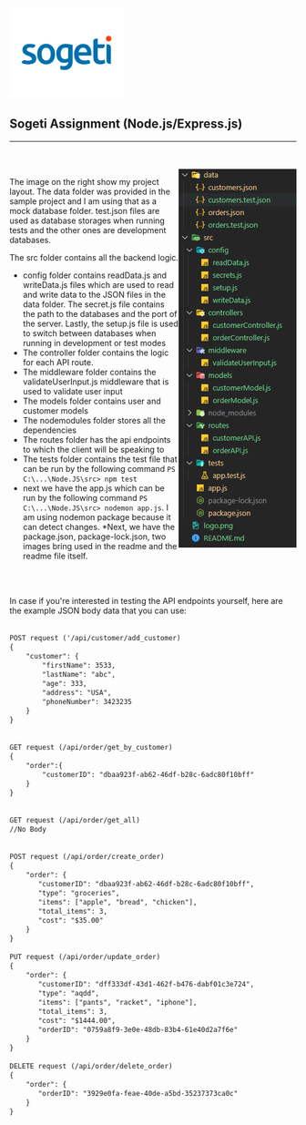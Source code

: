 ![alt text](logo.png)

## Sogeti Assignment (Node.js/Express.js)

---

<br>

<br>


<img style="float: right;" alt="Description" src="fileStructure.png">

The image on the right show my project layout. The data folder was provided in the sample project and I am using that as a mock database folder. test.json files are used as database storages when running tests and the other ones are development databases.

The src folder contains all the backend logic.

- config folder contains readData.js and writeData.js files which are used to read and write data to the JSON files in the data folder. The secret.js file contains the path to the databases and the port of the server. Lastly, the setup.js file is used to switch between databases when running in development or test modes
- The controller folder contains the logic for each API route.
- The middleware folder contains the validateUserInput.js middleware that is used to validate user input
- The models folder contains user and customer models
- The nodemodules folder stores all the dependencies
- The routes folder has the api endpoints to which the client will be speaking to
- The tests folder contains the test file that can be run by the following command `PS C:\...\Node.JS\src> npm test`
- next we have the app.js which can be run by the following command `PS C:\...\Node.JS\src> nodemon app.js`. I am using nodemon package because it can detect changes.
  \*Next, we have the package.json, package-lock.json, two images bring used in the readme and the readme file itself.

<br>
<br>

In case if you're interested in testing the API endpoints yourself, here are the example JSON body data that you can use:
<br>
<br>

```
POST request ('/api/customer/add_customer)
{
    "customer": {
        "firstName": 3533,
        "lastName": "abc",
        "age": 333,
        "address": "USA",
        "phoneNumber": 3423235
    }
}


GET request (/api/order/get_by_customer)
{
    "order":{
        "customerID": "dbaa923f-ab62-46df-b28c-6adc80f10bff"
    }
}


GET request (/api/order/get_all)
//No Body


POST request (/api/order/create_order)
{
    "order": {
       "customerID": "dbaa923f-ab62-46df-b28c-6adc80f10bff",
       "type": "groceries",
       "items": ["apple", "bread", "chicken"],
       "total_items": 3,
       "cost": "$35.00"
    }
}

PUT request (/api/order/update_order)
{
    "order": {
       "customerID": "dff333df-43d1-462f-b476-dabf01c3e724",
       "type": "aqdd",
       "items": ["pants", "racket", "iphone"],
       "total_items": 3,
       "cost": "$1444.00",
       "orderID": "0759a8f9-3e0e-48db-83b4-61e40d2a7f6e"
    }
}

DELETE request (/api/order/delete_order)
{
    "order": {
       "orderID": "3929e0fa-feae-40de-a5bd-35237373ca0c"
    }
}

```
